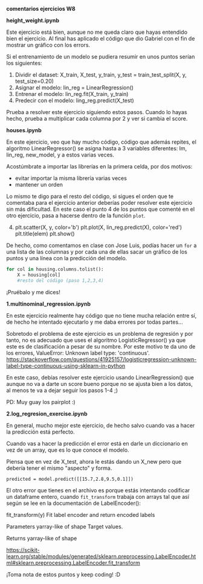 **comentarios ejercicios W8**

**height_weight.ipynb**

Este ejercicio está bien, aunque no me queda claro que hayas entendido bien el ejercicio. Al final has aplicado el código que dio Gabriel con el fin de mostrar un gráfico con los errors. 

Si el entrenamiento de un modelo se pudiera resumir en unos puntos serían los siguientes:

1. Dividir el dataset: X_train, X_test, y_train, y_test = train_test_split(X, y, test_size=0.20)
2. Asignar el modelo: lin_reg = LinearRegression()
3. Entrenar el modelo: lin_reg.fit(X_train, y_train)
4. Predecir con el modelo: ling_reg.predict(X_test)

Prueba a resolver este ejercicio siguiendo estos pasos.
Cuando lo hayas hecho, prueba a multiplicar cada columna por 2 y ver si cambia el score. 

**houses.ipynb**

En este ejercicio, veo que hay mucho código, código que además repites, el algoritmo LinearRegressor() se asigna hasta a 3 variables diferentes: lm, lin_reg, new_model, y a estos varias veces. 

Acostúmbrate a importar las librerías en la primera celda, por dos motivos:
- evitar importar la misma librería varias veces
- mantener un orden

Lo mismo te digo para el resto del código, si sigues el orden que te comentaba para el ejercicio anterior deberías poder resolver este ejercicio sin más dificultad.
En este caso el punto 4 de los puntos que comenté en el otro ejercicio, pasa a hacerse dentro de la función `plot`. 

4.  plt.scatter(X, y, color='b')
    plt.plot(X, lin_reg.predict(X), color='red')
    plt.title(elem)
    plt.show()

De hecho, como comentamos en clase con Jose Luis, podías hacer un `for` a una lista de las columnas y por cada una de ellas sacar un gráfico de los puntos y una línea con la predicción del modelo. 

```python
for col in housing.columns.tolist():
    X = housing[col]
    #resto del código (paso 1,2,3,4)
```

¡Pruébalo y me dices!


**1.multinominal_regression.ipynb**

En este ejercicio realmente hay código que no tiene mucha relación entre sí, de hecho he intentado ejecutarlo y me daba errores por todas partes...

Sobretodo el problema de este ejercicio es un problema de regresión y por tanto, no es adecuado que uses el algoritmo LogisticRegressor() ya que este es de clasificación a pesar de su nombre. Por este motivo te da uno de los errores, ValueError: Unknown label type: 'continuous'.
https://stackoverflow.com/questions/41925157/logisticregression-unknown-label-type-continuous-using-sklearn-in-python

En este caso, debías resolver este ejercicio usando LinearRegression() que aunque no va a darte un score bueno porque no se ajusta bien a los datos, al menos te va a dejar seguir los pasos 1-4 ;) 

PD: Muy guay los pairplot :) 

**2.log_regresion_exercise.ipynb**

En general, mucho mejor este ejercicio, de hecho salvo cuando vas a hacer la predicción está perfecto. 

Cuando vas a hacer la predicción el error está en darle un diccionario en vez de un array, que es lo que conoce el modelo.

Piensa que en vez de X_test, ahora le estás dando un X_new pero que debería tener el  mismo "aspecto" y forma. 

`predicted = model.predict([[15.7,2.8,9.5,0.1]])`

El otro error que tienes en el archivo es porque estás intentando codificar un dataframe entero, cuando `fit_transform` trabaja con arrays tal que así según se lee en la documentación de LabelEncoder():

fit_transform(y)
Fit label encoder and return encoded labels

Parameters
yarray-like of shape 
Target values.

Returns
yarray-like of shape 

https://scikit-learn.org/stable/modules/generated/sklearn.preprocessing.LabelEncoder.html#sklearn.preprocessing.LabelEncoder.fit_transform



¡Toma nota de estos puntos y keep coding! :D 